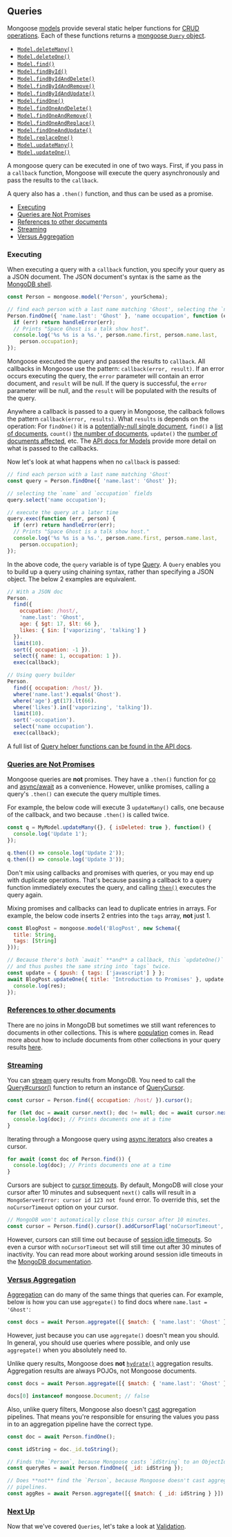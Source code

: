 ## Queries

Mongoose [models](./models.html) provide several static helper functions
for [CRUD operations](https://en.wikipedia.org/wiki/Create,_read,_update_and_delete).
Each of these functions returns a
[mongoose `Query` object](http://mongoosejs.com/docs/api.html#Query).

- [`Model.deleteMany()`](/docs/api.html#model_Model.deleteMany)
- [`Model.deleteOne()`](/docs/api.html#model_Model.deleteOne)
- [`Model.find()`](/docs/api.html#model_Model.find)
- [`Model.findById()`](/docs/api.html#model_Model.findById)
- [`Model.findByIdAndDelete()`](/docs/api.html#model_Model.findByIdAndDelete)
- [`Model.findByIdAndRemove()`](/docs/api.html#model_Model.findByIdAndRemove)
- [`Model.findByIdAndUpdate()`](/docs/api.html#model_Model.findByIdAndUpdate)
- [`Model.findOne()`](/docs/api.html#model_Model.findOne)
- [`Model.findOneAndDelete()`](/docs/api.html#model_Model.findOneAndDelete)
- [`Model.findOneAndRemove()`](/docs/api.html#model_Model.findOneAndRemove)
- [`Model.findOneAndReplace()`](/docs/api.html#model_Model.findOneAndReplace)
- [`Model.findOneAndUpdate()`](/docs/api.html#model_Model.findOneAndUpdate)
- [`Model.replaceOne()`](/docs/api.html#model_Model.replaceOne)
- [`Model.updateMany()`](/docs/api.html#model_Model.updateMany)
- [`Model.updateOne()`](/docs/api.html#model_Model.updateOne)

A mongoose query can be executed in one of two ways. First, if you
pass in a `callback` function, Mongoose will execute the query asynchronously
and pass the results to the `callback`.

A query also has a `.then()` function, and thus can be used as a promise.

<ul class="toc">
  <li><a href="#executing">Executing</a></li>
  <li><a href="#queries-are-not-promises">Queries are Not Promises</a></li>
  <li><a href="#refs">References to other documents</a></li>
  <li><a href="#streaming">Streaming</a></li>
  <li><a href="#versus-aggregation">Versus Aggregation</a></li>
</ul>

### Executing

When executing a query with a `callback` function, you specify your query as a JSON document. The JSON document's syntax is the same as the [MongoDB shell](http://docs.mongodb.org/manual/tutorial/query-documents/).

```javascript
const Person = mongoose.model('Person', yourSchema);

// find each person with a last name matching 'Ghost', selecting the `name` and `occupation` fields
Person.findOne({ 'name.last': 'Ghost' }, 'name occupation', function (err, person) {
  if (err) return handleError(err);
  // Prints "Space Ghost is a talk show host".
  console.log('%s %s is a %s.', person.name.first, person.name.last,
    person.occupation);
});
```

Mongoose executed the query and passed the results to `callback`. All callbacks in Mongoose use the pattern:
`callback(error, result)`. If an error occurs executing the query, the `error` parameter will contain an error document, and `result`
will be null. If the query is successful, the `error` parameter will be null, and the `result` will be populated with the results of the query.

Anywhere a callback is passed to a query in Mongoose, the callback follows the pattern `callback(error, results)`. What `results` is depends on the operation: For `findOne()` it is a [potentially-null single document](./api.html#model_Model.findOne), `find()` a [list of documents](./api.html#model_Model.find), `count()` [the number of documents](./api.html#model_Model.count), `update()` the [number of documents affected](./api.html#model_Model.update), etc. The [API docs for Models](./api.html#model-js) provide more detail on what is passed to the callbacks.

Now let's look at what happens when no `callback` is passed:

```javascript
// find each person with a last name matching 'Ghost'
const query = Person.findOne({ 'name.last': 'Ghost' });

// selecting the `name` and `occupation` fields
query.select('name occupation');

// execute the query at a later time
query.exec(function (err, person) {
  if (err) return handleError(err);
  // Prints "Space Ghost is a talk show host."
  console.log('%s %s is a %s.', person.name.first, person.name.last,
    person.occupation);
});
```

In the above code, the `query` variable is of type [Query](./api.html#query-js).
A `Query` enables you to build up a query using chaining syntax, rather than specifying a JSON object.
The below 2 examples are equivalent.

```javascript
// With a JSON doc
Person.
  find({
    occupation: /host/,
    'name.last': 'Ghost',
    age: { $gt: 17, $lt: 66 },
    likes: { $in: ['vaporizing', 'talking'] }
  }).
  limit(10).
  sort({ occupation: -1 }).
  select({ name: 1, occupation: 1 }).
  exec(callback);

// Using query builder
Person.
  find({ occupation: /host/ }).
  where('name.last').equals('Ghost').
  where('age').gt(17).lt(66).
  where('likes').in(['vaporizing', 'talking']).
  limit(10).
  sort('-occupation').
  select('name occupation').
  exec(callback);
```

A full list of [Query helper functions can be found in the API docs](./api.html#query-js).

<h3 id="queries-are-not-promises">
  <a href="#queries-are-not-promises">
    Queries are Not Promises
  </a>
</h3>

Mongoose queries are **not** promises. They have a `.then()`
function for [co](https://www.npmjs.com/package/co) and
[async/await](http://thecodebarbarian.com/common-async-await-design-patterns-in-node.js.html)
as a convenience. However, unlike promises, calling a query's `.then()`
can execute the query multiple times.

For example, the below code will execute 3 `updateMany()` calls, one
because of the callback, and two because `.then()` is called twice.

```javascript
const q = MyModel.updateMany({}, { isDeleted: true }, function() {
  console.log('Update 1');
});

q.then(() => console.log('Update 2'));
q.then(() => console.log('Update 3'));
```

Don't mix using callbacks and promises with queries, or you may end up
with duplicate operations. That's because passing a callback to a query function
immediately executes the query, and calling [`then()`](https://masteringjs.io/tutorials/fundamentals/then)
executes the query again.

Mixing promises and callbacks can lead to duplicate entries in arrays.
For example, the below code inserts 2 entries into the `tags` array, **not** just 1.

```javascript
const BlogPost = mongoose.model('BlogPost', new Schema({
  title: String,
  tags: [String]
}));

// Because there's both `await` **and** a callback, this `updateOne()` executes twice
// and thus pushes the same string into `tags` twice.
const update = { $push: { tags: ['javascript'] } };
await BlogPost.updateOne({ title: 'Introduction to Promises' }, update, (err, res) => {
  console.log(res);
});
```

<h3 id="refs"><a href="#refs">References to other documents</a></h3>

There are no joins in MongoDB but sometimes we still want references to
documents in other collections. This is where [population](./populate.html)
comes in. Read more about how to include documents from other collections in
your query results [here](./api.html#query_Query-populate).

<h3 id="streaming"><a href="#streaming">Streaming</a></h3>

You can [stream](http://nodejs.org/api/stream.html) query results from
MongoDB. You need to call the
[Query#cursor()](./api.html#query_Query-cursor) function to return an instance of
[QueryCursor](./api.html#query_Query-cursor).

```javascript
const cursor = Person.find({ occupation: /host/ }).cursor();

for (let doc = await cursor.next(); doc != null; doc = await cursor.next()) {
  console.log(doc); // Prints documents one at a time
}
```

Iterating through a Mongoose query using [async iterators](https://thecodebarbarian.com/getting-started-with-async-iterators-in-node-js.html)
also creates a cursor.

```javascript
for await (const doc of Person.find()) {
  console.log(doc); // Prints documents one at a time
}
```

Cursors are subject to [cursor timeouts](https://stackoverflow.com/questions/21853178/when-a-mongodb-cursor-will-expire).
By default, MongoDB will close your cursor after 10 minutes and subsequent
`next()` calls will result in a `MongoServerError: cursor id 123 not found` error.
To override this, set the `noCursorTimeout` option on your cursor.

```javascript
// MongoDB won't automatically close this cursor after 10 minutes.
const cursor = Person.find().cursor().addCursorFlag('noCursorTimeout', true);
```

However, cursors can still time out because of [session idle timeouts](https://docs.mongodb.com/manual/reference/method/cursor.noCursorTimeout/#session-idle-timeout-overrides-nocursortimeout).
So even a cursor with `noCursorTimeout` set will still time out after 30 minutes
of inactivity. You can read more about working around session idle timeouts in the [MongoDB documentation](https://docs.mongodb.com/manual/reference/method/cursor.noCursorTimeout/#session-idle-timeout-overrides-nocursortimeout).

<h3 id="versus-aggregation"><a href="#versus-aggregation">Versus Aggregation</a></h3>

[Aggregation](https://mongoosejs.com/docs/api.html#aggregate_Aggregate) can
do many of the same things that queries can. For example, below is
how you can use `aggregate()` to find docs where `name.last = 'Ghost'`:

```javascript
const docs = await Person.aggregate([{ $match: { 'name.last': 'Ghost' } }]);
```

However, just because you can use `aggregate()` doesn't mean you should.
In general, you should use queries where possible, and only use `aggregate()`
when you absolutely need to.

Unlike query results, Mongoose does **not** [`hydrate()`](/docs/api/model.html#model_Model.hydrate)
aggregation results. Aggregation results are always POJOs, not Mongoose
documents.

```javascript
const docs = await Person.aggregate([{ $match: { 'name.last': 'Ghost' } }]);

docs[0] instanceof mongoose.Document; // false
```

Also, unlike query filters, Mongoose also doesn't
[cast](/docs/tutorials/query_casting.html) aggregation pipelines. That means
you're responsible for ensuring the values you pass in to an aggregation
pipeline have the correct type.

```javascript
const doc = await Person.findOne();

const idString = doc._id.toString();

// Finds the `Person`, because Mongoose casts `idString` to an ObjectId
const queryRes = await Person.findOne({ _id: idString });

// Does **not** find the `Person`, because Mongoose doesn't cast aggregation
// pipelines.
const aggRes = await Person.aggregate([{ $match: { _id: idString } }])
```

<h3 id="next"><a href="#next">Next Up</a></h3>

Now that we've covered `Queries`, let's take a look at [Validation](/docs/validation.html).
